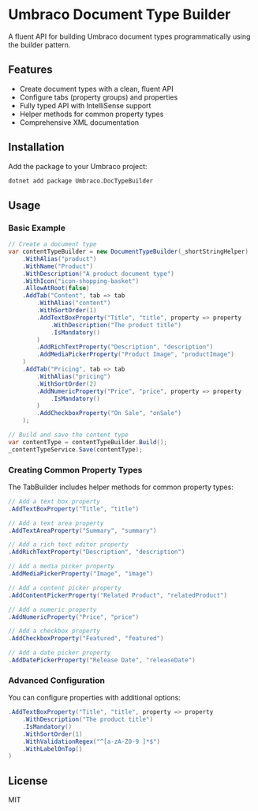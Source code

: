 # Umbraco Document Type Builder

A fluent API for building Umbraco document types programmatically using the builder pattern.

## Features

- Create document types with a clean, fluent API
- Configure tabs (property groups) and properties
- Fully typed API with IntelliSense support
- Helper methods for common property types
- Comprehensive XML documentation

## Installation

Add the package to your Umbraco project:

```bash
dotnet add package Umbraco.DocTypeBuilder
```

## Usage

### Basic Example

```csharp
// Create a document type
var contentTypeBuilder = new DocumentTypeBuilder(_shortStringHelper)
    .WithAlias("product")
    .WithName("Product")
    .WithDescription("A product document type")
    .WithIcon("icon-shopping-basket")
    .AllowAtRoot(false)
    .AddTab("Content", tab => tab
        .WithAlias("content")
        .WithSortOrder(1)
        .AddTextBoxProperty("Title", "title", property => property
            .WithDescription("The product title")
            .IsMandatory()
        )
        .AddRichTextProperty("Description", "description")
        .AddMediaPickerProperty("Product Image", "productImage")
    )
    .AddTab("Pricing", tab => tab
        .WithAlias("pricing")
        .WithSortOrder(2)
        .AddNumericProperty("Price", "price", property => property
            .IsMandatory()
        )
        .AddCheckboxProperty("On Sale", "onSale")
    );

// Build and save the content type
var contentType = contentTypeBuilder.Build();
_contentTypeService.Save(contentType);
```

### Creating Common Property Types

The TabBuilder includes helper methods for common property types:

```csharp
// Add a text box property
.AddTextBoxProperty("Title", "title")

// Add a text area property
.AddTextAreaProperty("Summary", "summary")

// Add a rich text editor property
.AddRichTextProperty("Description", "description")

// Add a media picker property
.AddMediaPickerProperty("Image", "image")

// Add a content picker property
.AddContentPickerProperty("Related Product", "relatedProduct")

// Add a numeric property
.AddNumericProperty("Price", "price")

// Add a checkbox property
.AddCheckboxProperty("Featured", "featured")

// Add a date picker property
.AddDatePickerProperty("Release Date", "releaseDate")
```

### Advanced Configuration

You can configure properties with additional options:

```csharp
.AddTextBoxProperty("Title", "title", property => property
    .WithDescription("The product title")
    .IsMandatory()
    .WithSortOrder(1)
    .WithValidationRegex("^[a-zA-Z0-9 ]*$")
    .WithLabelOnTop()
)
```

## License

MIT 